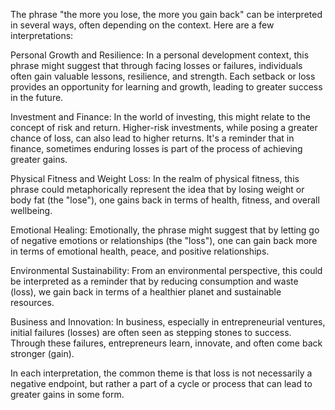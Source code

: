 The phrase "the more you lose, the more you gain back" can be interpreted in several ways, often depending on the context. Here are a few interpretations:

Personal Growth and Resilience: In a personal development context, this phrase might suggest that through facing losses or failures, individuals often gain valuable lessons, resilience, and strength. Each setback or loss provides an opportunity for learning and growth, leading to greater success in the future.

Investment and Finance: In the world of investing, this might relate to the concept of risk and return. Higher-risk investments, while posing a greater chance of loss, can also lead to higher returns. It's a reminder that in finance, sometimes enduring losses is part of the process of achieving greater gains.

Physical Fitness and Weight Loss: In the realm of physical fitness, this phrase could metaphorically represent the idea that by losing weight or body fat (the "lose"), one gains back in terms of health, fitness, and overall wellbeing.

Emotional Healing: Emotionally, the phrase might suggest that by letting go of negative emotions or relationships (the "loss"), one can gain back more in terms of emotional health, peace, and positive relationships.

Environmental Sustainability: From an environmental perspective, this could be interpreted as a reminder that by reducing consumption and waste (loss), we gain back in terms of a healthier planet and sustainable resources.

Business and Innovation: In business, especially in entrepreneurial ventures, initial failures (losses) are often seen as stepping stones to success. Through these failures, entrepreneurs learn, innovate, and often come back stronger (gain).

In each interpretation, the common theme is that loss is not necessarily a negative endpoint, but rather a part of a cycle or process that can lead to greater gains in some form.
